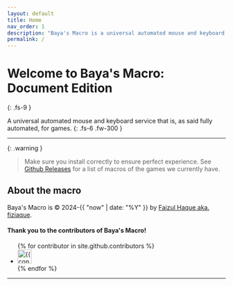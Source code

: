 ```yaml
---
layout: default
title: Home
nav_order: 1
description: "Baya's Macro is a universal automated mouse and keyboard service that is as said fully automated."
permalink: /
---
```


# Welcome to Baya's Macro: Document Edition
{: .fs-9 }

A universal automated mouse and keyboard service that is, as said fully automated, for games.
{: .fs-6 .fw-300 }

---

{: .warning }
> Make sure you install correctly to ensure perfect experience. See <a href="https://github.com/bayamacro?tab=stars" target="_blank">Github Releases</a> for a list of macros of the games we currently have.

## About the macro

Baya's Macro is &copy; 2024-{{ "now" | date: "%Y" }} by <a href="https://github.com/fiziaque" target="_blank">Faizul Haque aka. fiziaque</a>.

#### Thank you to the contributors of Baya's Macro!

<ul class="list-style-none">
{% for contributor in site.github.contributors %}
  <li class="d-inline-block mr-1">
     <a href="{{ contributor.html_url }}" target="_blank"><img src="{{ contributor.avatar_url }}" width="32" height="32" alt="{{ contributor.login }}"></a>
  </li>
{% endfor %}
</ul>

----
